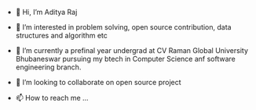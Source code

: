 - 👋 Hi, I’m Aditya Raj
- 👀 I’m interested in problem solving, open source contribution, data structures and algorithm etc
- 🌱 I’m currently a prefinal year undergrad at CV Raman Global University Bhubaneswar pursuing my btech in Computer Science anf software engineering branch.

- 💞️ I’m looking to collaborate on open source project
- 📫 How to reach me ...

<!---
adityaraj4400/adityaraj4400 is a ✨ special ✨ repository because its `README.md` (this file) appears on your GitHub profile.
You can click the Preview link to take a look at your changes.
--->
